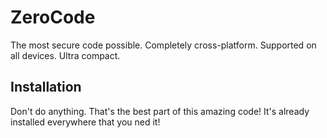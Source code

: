 # ZeroCode
The most secure code possible. Completely cross-platform. Supported on all devices. Ultra compact.
## Installation
Don't do anything. That's the best part of this amazing code! It's already installed everywhere that you ned it! 
